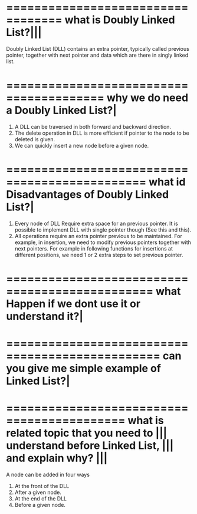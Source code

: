 ==================================
what is Doubly Linked List?|||
==================================
Doubly Linked List (DLL) contains an extra pointer, typically called previous pointer, together with next pointer and data which are there in singly linked list.

========================================
why we do need a Doubly Linked List?|
========================================

1. A DLL can be traversed in both forward and backward direction.
2. The delete operation in DLL is more efficient if pointer to the node to be deleted is given.
3. We can quickly insert a new node before a given node.

==============================================
what id Disadvantages of Doubly Linked List?|
==============================================

1. Every node of DLL Require extra space for an previous pointer. It is possible to implement DLL with single pointer though (See this and this).
2. All operations require an extra pointer previous to be maintained. For example, in insertion, we need to modify previous pointers together with next pointers. For example in following functions for insertions at different positions, we need 1 or 2 extra steps to set previous pointer.

===============================================
what Happen if we dont use it or understand it?|
===============================================

================================================
can you give me simple example of Linked List?|
===============================================

===========================================
what is related topic that you need to |||
understand before Linked List, |||
and explain why? |||
===========================================

A node can be added in four ways

1. At the front of the DLL
2. After a given node.
3. At the end of the DLL
4. Before a given node.

